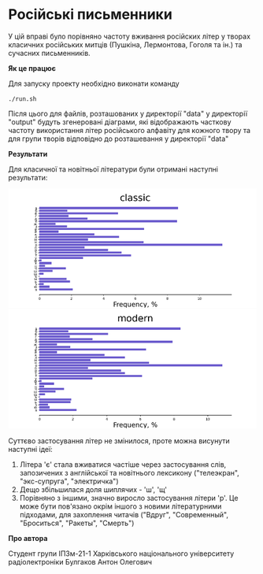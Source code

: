 # Російські письменники

У цій вправі було порівняно частоту вживання російских літер у творах класичних російських митців (Пушкіна, Лермонтова, Гоголя та ін.) та сучасних письменників.

**Як це працює**

Для запуску проекту необхідно виконати команду
```shell
./run.sh
```
Після цього для файлів, розташованих у директорії "data" у директорії "output" будуть згенеровані діаграми, які відображають часткову частоту використання літер російського алфавіту для кожного твору та для групи творів відповідно до розташeвання у директорії "data"

**Результати**

Для класичної та новітньої літератури були отримані наступні результати: 

![plot](./assets/classic.png)
![plot](./assets/modern.png)

Суттєво застосування літер не змінилося, проте можна висунути наступні ідеї:
1. Літера 'є' стала вживатися частіше через застосування слів, запозичених з англійської та новітнього лексикону ("телеэкран", "экс-супруга", "электричка")
2. Дещо збільшилася доля шиплячих - 'ш', 'щ'
3. Порівняно з іншими, значно виросло застосування літери 'р'. Це може бути пов'язано окрім іншого з новими літературними підходами, для захоплення читачів ("Вдруг", "Современный", "Броситься", "Ракеты", "Смерть")

**Про автора**

Студент групи ІПЗм-21-1
Харківського національного університету радіолектроніки
Булгаков Антон Олегович
